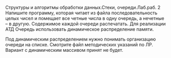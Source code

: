 Структуры и алгоритмы обработки данных.Стеки, очереди.Лаб.раб. 2
Напишите программу, которая читает из файла последовательность целых чисел 
и помещает все четные числа в одну очередь, а нечетные – в другую.
Содержимое каждой очереди распечатать.
Для реализации АТД Очередь использовать динамическое распределение памяти.

Под динамическим распределением нужно понимать организацию очереди на списке.
Смотрите файл методических указаний по ЛР.
Вариант с динамическим массивом принят не будет.
